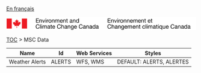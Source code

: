 [En français](geomet-alerts_fr.md)

![ECCC logo](../../img_eccc-logo.png)

[TOC](../geomet-alerts_en.md) > MSC Data


Name           | Id     | Web Services | Styles                  
---------------|--------|--------------|-------------------------
Weather Alerts | ALERTS | WFS, WMS     | DEFAULT: ALERTS, ALERTES

